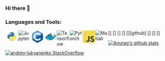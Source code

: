
### Hi there 👋

### Languages and Tools:

[<img align="left" alt="Python" width="40px" src="https://raw.githubusercontent.com/github/explore/80688e429a7d4ef2fca1e82350fe8e3517d3494d/topics/python/python.png"/>]
[<img align="left" alt="Jupyter" width="40px" src="https://upload.wikimedia.org/wikipedia/commons/thumb/3/38/Jupyter_logo.svg/883px-Jupyter_logo.svg.png"/>]
[<img align="left" alt="C++" width="40px" src="https://github.com/devicons/devicon/blob/master/icons/c/c-original.svg"/>]
[<img align="left" alt="Docker" width="40px" src="https://github.com/devicons/devicon/blob/master/icons/docker/docker-original.svg"/>]
[<img align="left" alt="Tensorflow" width="40px" src="https://upload.wikimedia.org/wikipedia/commons/thumb/2/2d/Tensorflow_logo.svg/1200px-Tensorflow_logo.svg.png"/>][github]
[<img align="left" alt="Pytorch" width="40px" src="https://pytorch.org/assets/images/pytorch-logo.png"/>]
[<img align="left" alt="JavaScript" width="40px" src="https://github.com/devicons/devicon/blob/master/icons/javascript/javascript-original.svg"/>]
[<img align="left" alt="Matlab" width="40px" src="https://upload.wikimedia.org/wikipedia/commons/thumb/2/21/Matlab_Logo.png/667px-Matlab_Logo.png"/>]


[![Anurag's github stats](https://github-readme-stats.vercel.app/api?username=feneskara)](https://github.com/anuraghazra/github-readme-stats)



[![andrey-lukyanenko StackOverflow](https://github-readme-stackoverflow.vercel.app/?userID=10996331)](https://stackoverflow.com/users/10996331/furkan-enes-kara)
